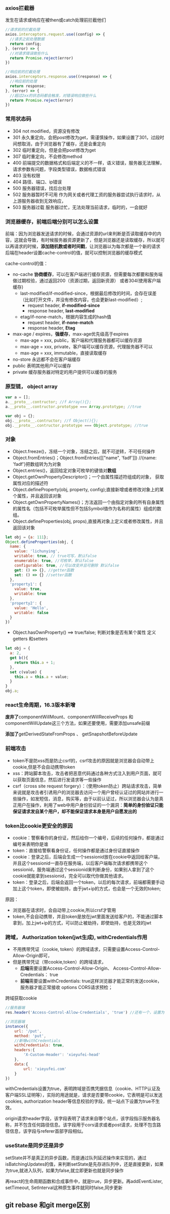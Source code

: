 ### axios拦截器
发生在请求或响应在被then或catch处理前拦截他们
```js
//请求前的拦截处理
axios.interceptors.request.use((config) => {
  //请求之前处理数据
  return config;
}, (error) => {
  //对请求错误做些什么
  return Promise.reject(error)
})

//响应前的拦截处理
axios.interceptors.response.use((response) => {
  //响应前的处理
  return response;
}, (error) => {
  //超过2xx的状态码都会触发，对错误响应做些什么
  return Promise.reject(error)
})

```

### 常用状态码
- 304 not modified，资源没有修改
- 301 永久重定向，会把post修改为get，需谨慎操作，如果设置了301，过段时间想取消，由于浏览器有了缓存，还是会重定向
- 302 临时重定向，但是会把post修改为get
- 307 临时重定向，不会修改method
- 400 前端提交的数据格式和后端定义的不一样，语义错误，服务器无法理解，请求参数有问题，字段类型错误，数据格式错误
- 403 没有权限
- 404 路径、端口、ip错误
- 500 服务器错误，找后台处理
- 502 服务器暂时不可用 作为网关或者代理工资的服务器尝试执行请求时，从上游服务器收到无效响应，
- 503 服务器过载 服务器过忙，无法处理当前请求，临时的，一会就好

### 浏览器缓存，前端后端分别可以怎么设置
前端：因为浏览器发送请求的时候，会通过资源的url来判断是否读取缓存中的内容，这就会导致，有时候服务器资源更新了，但是浏览器还是读取缓存，所以就可以再请求的时候，**添加随机数或者时间戳**，让浏览器以为每次都是一个新的请求
后端在header设置cache-control的值，就可以控制浏览器的缓存模式

cache-control的值：
- no-cache **协商缓存**，可以在客户端进行缓存资源，但需要每次都要和服务端做过期校验，通过返回200（资源过期，返回新资源） 或者304(使用客户端缓存)
  - last-modified/if-modified-since，根据最后修改的时间，会存在误差（比如打开文件，并没有修改内容，也会更新last-modified）;
    - request header, **if-modified-since**
    - response header, **last-modified**
  - etag/if-none-match，根据内容生成的hash值
    - request header, **if-none-match**
    - response header, **Etag**
- max-age / expires，**强缓存**，max-age优先级高于expires
  - max-age = xxx, public，客户端和代理服务器都可以缓存资源
  - max-age = xxx, private，客户端可以缓存资源，代理服务器不可以
  - max-age = xxx, immutable，直接读取缓存
- no-store 永远都不会在客户端缓存
- public 表明其他用户可以缓存
- private 缓存服务器对特定的用户提供可以缓存的服务


### 原型链， object array
```js
var a = [];
a.__proto__.contructor; //f Array(){};
a.__proto__.contructor.prototype === Array.prototype; //true

var obj = {};
obj.__proto__.contructor; //f Object(){};
obj.__proto__.contructor.prototype === Object.prototype; //true
```

### 对象
- Object.freeze()，冻结一个对象，冻结之后，就不可逆转，不可任何操作
- Object.fromEntries()；Object.fromEntries([["name", 'fadf']]) //{name: 'fadf'}把数组转为为对象
- Object.entries()，返回给定对象可枚举的键值对**数组**
- Object.getOwnPropertyDescriptor()；一个由属性描述符组成的对象， 获取属性对应的描述符
- Object.defineProperty(obj, property, config);直接新增或者修改对象上的某个属性，并且返回该对象
- Object.getOwnPropertyNames()；方法返回一个由指定对象的所有自身属性的属性名（包括不可枚举属性但不包括Symbol值作为名称的属性）组成的数组。
- Object.defineProperties(obj, props),直接再对象上定义或者修改属性，并且返回该对象
```js
let obj = {a: 111};
Object.defineProperties(obj, {
  name: {
    value: 'lichunying',
    writable: true, // true可写，默认false
    enumerable: true, //可枚举，默认false
    configurable: true, //可以改变并且可删除 默认false
    get: () => {}, //getter函数
    set: () => {} //setter函数
  },
  'property1': {
    value: true,
    writable: true
  },
  'property2': {
    value: 'Hello',
    writable: false
  }
})

```
- Object.hasOwnProperty() ==> true/false; 判断对象是否有某个属性
定义getters 和setters
```js
let obj = {
  a: 2,
  get b(){
    return this.a + 1;
  },
  set c(value) {
    this.a = this.a + value;
  }
}
obj.a;
```


### react生命周期，16.3版本新增
**废弃了**componentWillMount、componentWillReceiveProps 和 componentWillUpdate这三个方法，如果还要使用，需要添加unsafe前缀

**添加了**getDerivedStateFromProps 、 getSnapshotBeforeUpdate


### 前端攻击
- token不是防xss而是防止csrf的，csrf攻击的原因就是浏览器会自动带上cookie,但是不会自动携带token
- xss：跨站脚本攻击，攻击者把恶意代码通过各种方式注入到用户页面，就可以获取页面信息，然后进行发请求等一些操作
- csrf（cross site request forgery）：（使用token防止）跨站请求攻击，简单来说就是攻击者引诱用户的浏览器去访问一个用户曾经认证过的网站并进行一些操作，如发短信，消息，购买等，由于以前认证过，所以浏览器会认为是真正用户在操作，利用了web中用户身份验证的一个漏洞：**简单的身份验证只能保证请求发自某个用户，却不能保证请求本身是用户自愿发出的**

### token比cookie更安全的原因
- cookie：警察看你的身份证，然后给你一个编号，后续的任何操作，都是通过编号来表明你是谁
- token：直接给警察看身份证，任何操作都是通过身份证直接操作
- cookie：登录之后，后端会生成一个sessionid放在cookie中返回给客户端，并且这个sessionid一直存在服务端，以后客户端每次请求都携带这个sessionid，服务端通过这个sessionid来判断身份，如果别人拿到了这个cookie就能拿到sessionid，完全可以取代你做其他请求。
- token：登录之后，后端会返回一个token，以后的每次请求，前端都需要手动加上这个token，即使被劫持，由于jwt+ip的方式，也会是一个无效的token;


原因：
- 浏览器在请求时，会自动带上cookie,所以crsf才管用
- token,不会自动携带，并且token是放在jwt里面发送给客户的，不能通过脚本拿到，加上jwt+ip的方式，可以防止被劫持，即使劫持，也是无效的jwt

### 跨域， Authorization token(jwt生成),  withCredentials作用
- 不用携带凭证（cookie, token）的跨域请求，只需要设置Access-Control-Allow-Origin即可，
- 但是携带凭证（带cookie,token）的跨域请求，
  - **后端**需要设置Access-Control-Allow-Origin、 Access-Control-Allow-Credentials： true
  - **前端**需要设置withCredentials: true这样浏览器才能正常的发送cookie，服务器才能正常接收
options CORS请求预检；

跨域获取cookie
```js
//服务器端
res.header('Access-Control-Allow-Credentials', 'true') //还有一个，设置为true时，才可以获取response的值

//浏览器端
instance({
    url: '/put',
    method: 'put',
    //新增withCredentials
    withCredentials: true,
    headers:{
        'X-Custom-Header': 'xieyufei-head'
    },
    data:{
        url: 'xieyufei.com'
    }
})

```
withCredentials设置为true，表明跨域是否携凭据信息（cookie、HTTP认证及客户端SSL证明等），实际的用途就是，请求是否要带cookie，它表明是可以发送cookies, authorization header等信息校验的字段，统一站点下设置为true不生效。

origin请求header字段，该字段表明了请求来自哪个站点，该字段指示服务器名称，并不包含任何路径信息。该字段用于cors请求或者post请求，处理不包含路径信息，该字段与referer首部字段相似。

### useState是同步还是异步
setState并不是真正的异步函数，而是通过队列延迟操作来实现的，通过isBatchingUpdates的值，来判断setState是先存进队列中，还是直接更新，如果为true,就进入队列，如果为false,就立即更新也就是同步操作

再react的生命周期函数和合成事件中，就是true，异步更新。再addEventLister, setTimeout, SetInterval这种原生事件就同时false,同步更新



## git rebase 和git merge区别